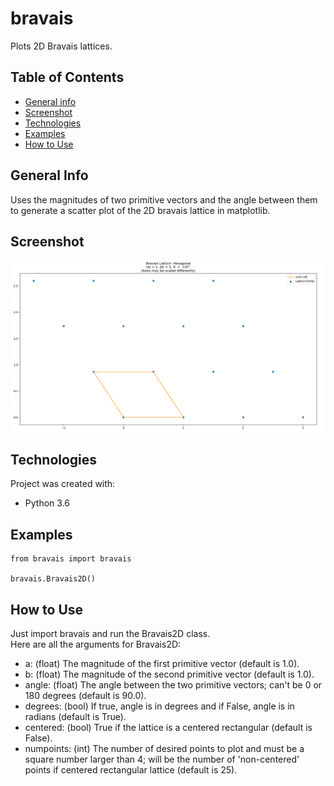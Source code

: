 # bravais
Plots 2D Bravais lattices.

## Table of Contents
* [General info](#general-info)
* [Screenshot](#screenshot)
* [Technologies](#technologies)
* [Examples](#examples)
* [How to Use](#how-to-use)

## General Info
Uses the magnitudes of two primitive vectors and the angle between them to generate a scatter plot of the 2D bravais lattice in matplotlib.

## Screenshot
![lattice](/screenshot/lattice.png)

## Technologies
Project was created with:
* Python 3.6

## Examples
    from bravais import bravais

    bravais.Bravais2D()

## How to Use
Just import bravais and run the Bravais2D class.  
Here are all the arguments for Bravais2D:
* a: (float) The magnitude of the first primitive vector (default is 1.0).
* b: (float) The magnitude of the second primitive vector (default is 1.0).
* angle: (float) The angle between the two primitive vectors; can't be 0 or 180 degrees (default is 90.0).
* degrees: (bool) If true, angle is in degrees and if False, angle is in radians (default is True).
* centered: (bool) True if the lattice is a centered rectangular (default is False).
* numpoints: (int) The number of desired points to plot and must be a square number larger than 4; will be the number of 'non-centered' points if centered rectangular lattice (default is 25).
